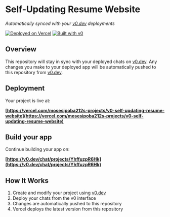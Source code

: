 # Self-Updating Resume Website

*Automatically synced with your [v0.dev](https://v0.dev) deployments*

[![Deployed on Vercel](https://img.shields.io/badge/Deployed%20on-Vercel-black?style=for-the-badge&logo=vercel)](https://vercel.com/mosesipoba212s-projects/v0-self-updating-resume-website)
[![Built with v0](https://img.shields.io/badge/Built%20with-v0.dev-black?style=for-the-badge)](https://v0.dev/chat/projects/YhffuzpR6Hk)

## Overview

This repository will stay in sync with your deployed chats on [v0.dev](https://v0.dev).
Any changes you make to your deployed app will be automatically pushed to this repository from [v0.dev](https://v0.dev).

## Deployment

Your project is live at:

**[https://vercel.com/mosesipoba212s-projects/v0-self-updating-resume-website](https://vercel.com/mosesipoba212s-projects/v0-self-updating-resume-website)**

## Build your app

Continue building your app on:

**[https://v0.dev/chat/projects/YhffuzpR6Hk](https://v0.dev/chat/projects/YhffuzpR6Hk)**

## How It Works

1. Create and modify your project using [v0.dev](https://v0.dev)
2. Deploy your chats from the v0 interface
3. Changes are automatically pushed to this repository
4. Vercel deploys the latest version from this repository